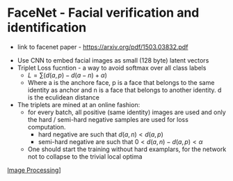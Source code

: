 # FaceNet - Facial verification and identification
* link to facenet paper - https://arxiv.org/pdf/1503.03832.pdf
- Use CNN to embed facial images as small (128 byte) latent vectors
- Triplet Loss fucntion - a way to avoid softmax over all class labels
	-	$L=\sum (d(a, p) - d(a-n) + \alpha)$
	-	Where a is the anchore face, p is a face that belongs to the same identity as anchor and n is a face that belongs to another identity. d is the eculidean distance
-	The triplets are mined at an online fashion:
	-	for every batch, all positive (same identity) images are used and only the hard / semi-hard negative samples are used for loss computation.
		-	hard negative are such that $d(a, n) < d(a, p)$
		-	semi-hard negative are such that $0 < d(a, n) - d(a, p) < \alpha$
	- One should start the training without hard examplars, for the network not to collapse to the trivial local optima

[Image Processing](Image%20Processing.md)]
